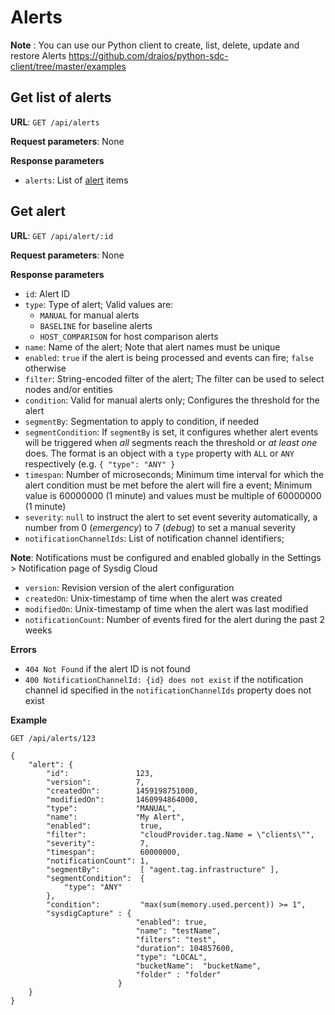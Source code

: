 # Alerts

**Note** : You can use our Python client to create, list, delete, update and restore Alerts https://github.com/draios/python-sdc-client/tree/master/examples

## Get list of alerts

**URL**: `GET /api/alerts`

**Request parameters**: None

**Response parameters**

* `alerts`: List of [alert](alerts.md#get-alert) items


## Get alert

**URL**: `GET /api/alert/:id`

**Request parameters**: None

**Response parameters**

* `id`: Alert ID
* `type`: Type of alert; Valid values are:
  * `MANUAL` for manual alerts
  * `BASELINE` for baseline alerts
  * `HOST_COMPARISON` for host comparison alerts
* `name`: Name of the alert; Note that alert names must be unique
* `enabled`: `true` if the alert is being processed and events can fire; `false` otherwise
* `filter`: String-encoded filter of the alert; The filter can be used to select nodes and/or entities
* `condition`: Valid for manual alerts only; Configures the threshold for the alert
* `segmentBy`: Segmentation to apply to condition, if needed
* `segmentCondition`: If `segmentBy` is set, it configures whether alert events will be triggered when *all* segments reach the threshold or *at least one* does. The format is an object with a `type` property with `ALL` or `ANY` respectively (e.g. `{ "type": "ANY" }`
* `timespan`: Number of microseconds; Minimum time interval for which the alert condition must be met before the alert will fire a event; Minimum value is 60000000 (1 minute) and values must be multiple of 60000000 (1 minute)
* `severity`: `null` to instruct the alert to set event severity automatically, a number from 0 (_emergency_) to 7 (_debug_) to set a manual severity
* `notificationChannelIds`: List of notification channel identifiers; 

**Note**: Notifications must be configured and enabled globally in the Settings > Notification page of Sysdig Cloud
* `version`: Revision version of the alert configuration
* `createdOn`: Unix-timestamp of time when the alert was created
* `modifiedOn`: Unix-timestamp of time when the alert was last modified
* `notificationCount`: Number of events fired for the alert during the past 2 weeks

**Errors**

* `404 Not Found` if the alert ID is not found
* `400 NotificationChannelId: {id} does not exist` if the notification channel id specified in the `notificationChannelIds` property does not exist

**Example**

```
GET /api/alerts/123

{
    "alert": {
        "id":               123,
        "version":          7,
        "createdOn":        1459198751000,
        "modifiedOn":       1460994864000,
        "type":             "MANUAL",
        "name":             "My Alert",
        "enabled":           true,
        "filter":            "cloudProvider.tag.Name = \"clients\"",
        "severity":          7,
        "timespan":          60000000,
        "notificationCount": 1,
        "segmentBy":         [ "agent.tag.infrastructure" ],
        "segmentCondition":  {
            "type": "ANY"
        },
        "condition":         "max(sum(memory.used.percent)) >= 1",
        "sysdigCapture" : {
                            "enabled": true,
                            "name": "testName",
                            "filters": "test",
                            "duration": 104857600,
                            "type": "LOCAL",
                            "bucketName":  "bucketName",
                            "folder" : "folder"
                        }
    }
}
```

